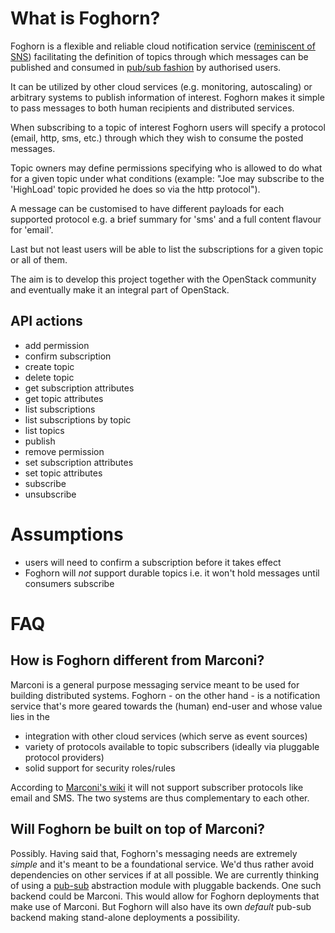 # What is Foghorn?

Foghorn is a flexible and reliable cloud notification service ([reminiscent of SNS](http://aws.amazon.com/sns/)) facilitating the definition of topics through which messages can be published and consumed in [pub/sub fashion](http://en.wikipedia.org/wiki/Publish–subscribe_pattern) by authorised users.

It can be utilized by other cloud services (e.g. monitoring, autoscaling) or arbitrary systems to publish information of interest. Foghorn makes it simple to pass messages to both human recipients and distributed services.

When subscribing to a topic of interest Foghorn users will specify a protocol (email, http, sms, etc.) through which they wish to consume the posted messages.

Topic owners may define permissions specifying who is allowed to do what for a given topic under what conditions (example: "Joe may subscribe to the 'HighLoad' topic provided he does so via the http protocol").

A message can be customised to have different payloads for each supported protocol e.g. a brief summary for 'sms' and a full content flavour for 'email'.

Last but not least users will be able to list the subscriptions for a given topic or all of them.

The aim is to develop this project together with the OpenStack community and eventually make it an integral part of OpenStack.

## API actions

 - add permission
 - confirm subscription
 - create topic
 - delete topic
 - get subscription attributes
 - get topic attributes
 - list subscriptions
 - list subscriptions by topic
 - list topics
 - publish
 - remove permission
 - set subscription attributes
 - set topic attributes
 - subscribe
 - unsubscribe

# Assumptions

 - users will need to confirm a subscription before it takes effect
 - Foghorn will *not* support durable topics i.e. it won't hold messages until consumers subscribe

# FAQ

## How is Foghorn different from Marconi?

Marconi is a general purpose messaging service meant to be used for building distributed systems. Foghorn - on the other hand - is a notification service that's more geared towards the (human) end-user and whose value lies in the

 - integration with other cloud services (which serve as event sources)
 - variety of protocols available to topic subscribers (ideally via pluggable protocol providers)
 - solid support for security roles/rules

According to [Marconi's wiki](https://wiki.openstack.org/wiki/Marconi#Out_of_Scope) it will not support subscriber protocols like email and SMS. The two systems are thus complementary to each other.

## Will Foghorn be built on top of Marconi?

Possibly. Having said that, Foghorn's messaging needs are extremely _simple_ and it's meant to be a foundational service. We'd thus rather avoid dependencies on other services if at all possible.
We are currently thinking of using a [pub-sub](https://en.wikipedia.org/wiki/Publish/subscribe) abstraction module with pluggable backends. One such backend could be Marconi. This would allow for Foghorn deployments that make use of Marconi.
But Foghorn will also have its own _default_ pub-sub backend making stand-alone deployments a possibility.
